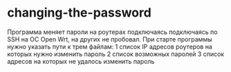 # changing-the-password
Программа меняет пароли на роутерах подключаясь подключаясь по SSH на ОС Open Wrt, на других не пробовал.
При старте программы нужно указать пути к трем файлам:
  1 список IP адресов роутеров на которых нужно изменить пароль
  2 список возможных паролей
  3 список адресов на которых не удалось изменить пароль
